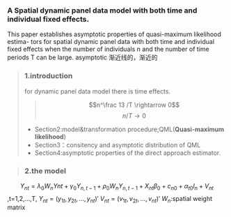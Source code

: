 ### A Spatial dynamic panel data model with both time and individual fixed effects.
This paper establishes asymptotic properties of quasi-maximum likelihood estima-
tors for spatial dynamic panel data with both time and individual fixed effects when
the number of individuals n and the number of time periods T can be large. 
asymptotic 渐近线的，渐近的
>### **1.introduction**
>for dynamic panel data model 
there is time effects.
>>$$n^\frac 13 /T \rightarrow 0$$
>>$$n/T \rightarrow 0 $$
>- Section2:model&transformation procedure;QML(**Quasi-maximum likelihood**)
>- Section3：consitency and asymptotic distribution of QML
>- Section4:asymptotic properties of the direct approach estimator.

>### **2.the model**
$$Y_{nt}=\lambda_0W_nY{nt}+\gamma_0Y_{n,t-1}+\rho_0W_nY_{n,t-1}+X_{nt}\beta_0+c_{n0}+\alpha_{t0}l_n+V_{nt}$$
,t=1,2,...,T,
$Y_{nt}=(y_{1t},y_{2t},...,y_{nt})'$
$V_{nt}=(v_{1t},v_{2t},...,v_{nt})'$
$W_n$:spatial weight matrix

